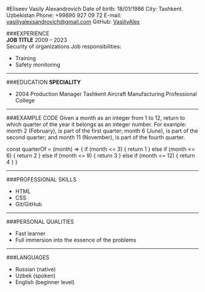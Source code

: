 #Eliseev Vasily Alexandrovich
Date of birth: 18/01/1986
City: Tashkent. Uzbekistan
Phone: +99890 927 09 72
E-mail: [vasiliyalexsandrovich@gmail.com](vasiliyalexsandrovich@gmail.com)
GitHub: [VasiliyAlex](https://github.com/?ysclid=lnbop9v4yh213561260)

###EXPERIENCE     
__JOB TITLE__
2009 – 2023      
Security of organizations
Job responsibilities:
 * Training
 * Safety monitoring
 
---
###EDUCATION
__SPECIALITY__
 * 2004 Production Manager Tashkent Aircraft Manufacturing Professional College

---
###EXAMPLE CODE
Given a month as an integer from 1 to 12, return to which quarter of the year it belongs as an integer number.
For example: month 2 (February), is part of the first quarter; month 6 (June), is part of the second quarter; and month 11 (November), is part of the fourth quarter.


const quarterOf = (month) => {
  if (month <= 3) {
    return 1
  } else if (month <= 6) {
    return 2
  } else if (month <= 9) {
    return 3
  } else if (month <= 12) {
    return 4
  }
}

---
###PROFESSIONAL SKILLS
*	HTML
*	CSS
*	Git/GitHub

---
###PERSONAL QUALITIES
*	 Fast learner
*	 Full immersion into the essence of the problems

---
###LANGUAGES
*	Russian (native)
*	Uzbek (spoken)
*	English (beginner level)
